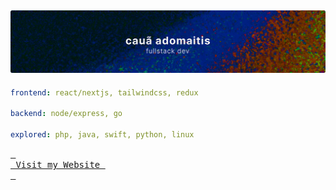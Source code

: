 ![image](https://raw.githubusercontent.com/adomaitisc/adomaitisc/dd8a595ecdfe9f11655aa3c8896ab5d1a5c20742/header.svg)
---

```yaml
frontend: react/nextjs, tailwindcss, redux

backend: node/express, go

explored: php, java, swift, python, linux
```

[<kbd> <br> Visit my Website <br> </kbd>](https://adomaitisc.com)
